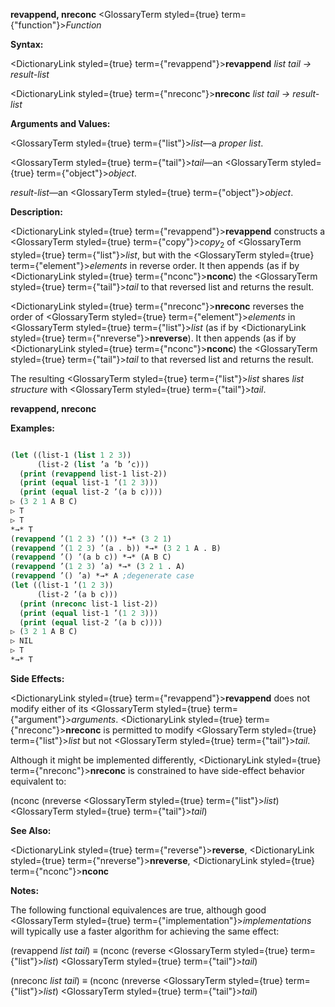 **revappend, nreconc** <GlossaryTerm styled={true} term={"function"}><i>Function</i></GlossaryTerm> 



**Syntax:** 



<DictionaryLink styled={true} term={"revappend"}><b>revappend</b></DictionaryLink> *list tail → result-list* 



<DictionaryLink styled={true} term={"nreconc"}><b>nreconc</b></DictionaryLink> *list tail → result-list* 



**Arguments and Values:** 



<GlossaryTerm styled={true} term={"list"}><i>list</i></GlossaryTerm>—a *proper list*. 



<GlossaryTerm styled={true} term={"tail"}><i>tail</i></GlossaryTerm>—an <GlossaryTerm styled={true} term={"object"}><i>object</i></GlossaryTerm>. 



*result-list*—an <GlossaryTerm styled={true} term={"object"}><i>object</i></GlossaryTerm>. 



**Description:** 



<DictionaryLink styled={true} term={"revappend"}><b>revappend</b></DictionaryLink> constructs a <GlossaryTerm styled={true} term={"copy"}><i>copy</i></GlossaryTerm><sub>2</sub> of <GlossaryTerm styled={true} term={"list"}><i>list</i></GlossaryTerm>, but with the <GlossaryTerm styled={true} term={"element"}><i>elements</i></GlossaryTerm> in reverse order. It then appends (as if by <DictionaryLink styled={true} term={"nconc"}><b>nconc</b></DictionaryLink>) the <GlossaryTerm styled={true} term={"tail"}><i>tail</i></GlossaryTerm> to that reversed list and returns the result. 



<DictionaryLink styled={true} term={"nreconc"}><b>nreconc</b></DictionaryLink> reverses the order of <GlossaryTerm styled={true} term={"element"}><i>elements</i></GlossaryTerm> in <GlossaryTerm styled={true} term={"list"}><i>list</i></GlossaryTerm> (as if by <DictionaryLink styled={true} term={"nreverse"}><b>nreverse</b></DictionaryLink>). It then appends (as if by <DictionaryLink styled={true} term={"nconc"}><b>nconc</b></DictionaryLink>) the <GlossaryTerm styled={true} term={"tail"}><i>tail</i></GlossaryTerm> to that reversed list and returns the result. 



The resulting <GlossaryTerm styled={true} term={"list"}><i>list</i></GlossaryTerm> shares *list structure* with <GlossaryTerm styled={true} term={"tail"}><i>tail</i></GlossaryTerm>. 







 



 



**revappend, nreconc** 



**Examples:**
```lisp

(let ((list-1 (list 1 2 3)) 
      (list-2 (list ’a ’b ’c))) 
  (print (revappend list-1 list-2)) 
  (print (equal list-1 ’(1 2 3))) 
  (print (equal list-2 ’(a b c)))) 
▷ (3 2 1 A B C) 
▷ T 
▷ T 
*→* T 
(revappend ’(1 2 3) ’()) *→* (3 2 1) 
(revappend ’(1 2 3) ’(a . b)) *→* (3 2 1 A . B) 
(revappend ’() ’(a b c)) *→* (A B C) 
(revappend ’(1 2 3) ’a) *→* (3 2 1 . A) 
(revappend ’() ’a) *→* A ;degenerate case 
(let ((list-1 ’(1 2 3)) 
      (list-2 ’(a b c))) 
  (print (nreconc list-1 list-2)) 
  (print (equal list-1 ’(1 2 3))) 
  (print (equal list-2 ’(a b c)))) 
▷ (3 2 1 A B C) 
▷ NIL 
▷ T 
*→* T 

```
**Side Effects:** 



<DictionaryLink styled={true} term={"revappend"}><b>revappend</b></DictionaryLink> does not modify either of its <GlossaryTerm styled={true} term={"argument"}><i>arguments</i></GlossaryTerm>. <DictionaryLink styled={true} term={"nreconc"}><b>nreconc</b></DictionaryLink> is permitted to modify <GlossaryTerm styled={true} term={"list"}><i>list</i></GlossaryTerm> but not <GlossaryTerm styled={true} term={"tail"}><i>tail</i></GlossaryTerm>. 



Although it might be implemented differently, <DictionaryLink styled={true} term={"nreconc"}><b>nreconc</b></DictionaryLink> is constrained to have side-effect behavior equivalent to: 



(nconc (nreverse <GlossaryTerm styled={true} term={"list"}><i>list</i></GlossaryTerm>) <GlossaryTerm styled={true} term={"tail"}><i>tail</i></GlossaryTerm>) 



**See Also:** 



<DictionaryLink styled={true} term={"reverse"}><b>reverse</b></DictionaryLink>, <DictionaryLink styled={true} term={"nreverse"}><b>nreverse</b></DictionaryLink>, <DictionaryLink styled={true} term={"nconc"}><b>nconc</b></DictionaryLink> 



**Notes:** 



The following functional equivalences are true, although good <GlossaryTerm styled={true} term={"implementation"}><i>implementations</i></GlossaryTerm> will typically use a faster algorithm for achieving the same effect: 







 



 



(revappend *list tail*) *≡* (nconc (reverse <GlossaryTerm styled={true} term={"list"}><i>list</i></GlossaryTerm>) <GlossaryTerm styled={true} term={"tail"}><i>tail</i></GlossaryTerm>) 



(nreconc *list tail*) *≡* (nconc (nreverse <GlossaryTerm styled={true} term={"list"}><i>list</i></GlossaryTerm>) <GlossaryTerm styled={true} term={"tail"}><i>tail</i></GlossaryTerm>) 



